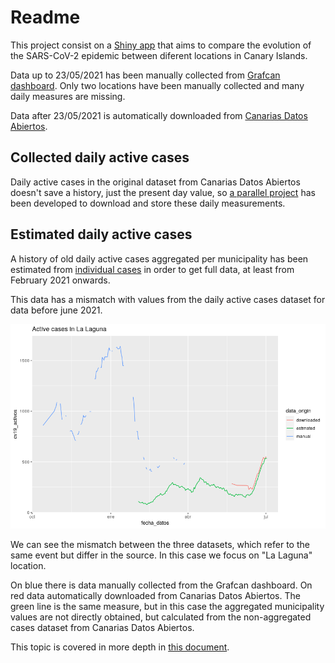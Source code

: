 # Readme
This project consist on a [Shiny app](https://jueves.shinyapps.io/covid_canarias/) that aims to compare the evolution of the SARS-CoV-2 epidemic between diferent locations in Canary Islands.

Data up to 23/05/2021 has been manually collected from [Grafcan dashboard](https://grafcan1.maps.arcgis.com/apps/opsdashboard/index.html#/156eddd4d6fa4ff1987468d1fd70efb6). Only two locations have been manually collected and many daily measures are missing.

Data after 23/05/2021 is automatically downloaded from [Canarias Datos Abiertos](https://datos.canarias.es/catalogos/general/dataset/datos-epidemiologicos-covid-19).

## Collected daily active cases
Daily active cases in the original dataset from Canarias Datos Abiertos doesn't save a history, just the present day value, so [a parallel project](https://github.com/jueves/covid_canarias_data) has been developed to download and store these daily measurements.


## Estimated daily active cases
A history of old daily active cases aggregated per municipality has been estimated from [individual cases](https://datos.canarias.es/catalogos/general/dataset/datos-epidemiologicos-covid-19/resource/3b5b2d84-fe9d-42eb-91eb-54f0cb3cb4cc) in order to get full data, at least from February 2021 onwards.

This data has a mismatch with values from the daily active cases dataset for data before june 2021.

![](incongruence.png)

We can see the mismatch between the three datasets, which refer to the same event but differ in the source. In this case we focus on "La Laguna" location.  

On blue there is data manually collected from the Grafcan dashboard. On red data automatically downloaded from Canarias Datos Abiertos. The green line is the same measure, but in this case the aggregated municipality values are not directly obtained, but calculated from the non-aggregated cases dataset from Canarias Datos Abiertos.

This topic is covered in more depth in [this document](https://github.com/jueves/covid_compara/blob/main/mismatch.md).
